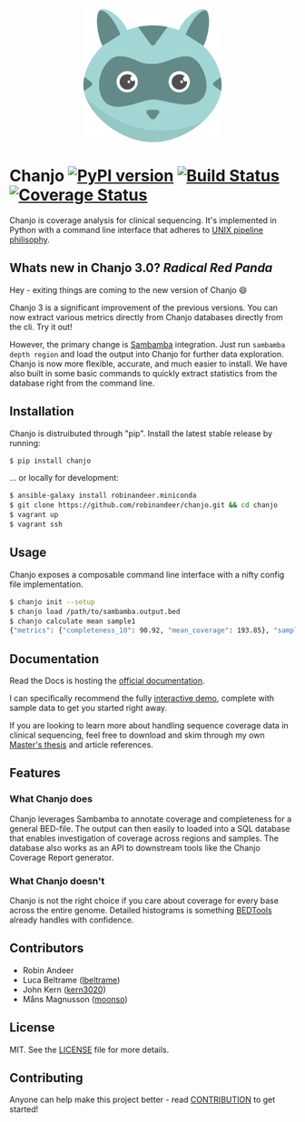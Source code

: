 <p align="center">
  <a href="http://chanjo.co">
    <img height="235"
         width="244"
         src="artwork/logo.png"/>
  </a>
</p>

# Chanjo [![PyPI version][fury-image]][fury-url] [![Build Status][travis-image]][travis-url] [![Coverage Status][coveralls-image]][coveralls-url]

Chanjo is coverage analysis for clinical sequencing. It's implemented in Python with a command line interface that adheres to [UNIX pipeline philisophy][unix].

## Whats new in Chanjo 3.0? _Radical Red Panda_
Hey - exiting things are coming to the new version of Chanjo :smile:

Chanjo 3 is a significant improvement of the previous versions. You can now extract various metrics directly from Chanjo databases directly from the cli. Try it out!

However, the primary change is [Sambamba][sambamba] integration. Just run `sambamba depth region` and load the output into Chanjo for further data exploration. Chanjo is now more flexible, accurate, and much easier to install. We have also built in some basic commands to quickly extract statistics from the database right from the command line.

## Installation
Chanjo is distruibuted through "pip". Install the latest stable release by running:

```bash
$ pip install chanjo
```

... or locally for development:

```bash
$ ansible-galaxy install robinandeer.miniconda
$ git clone https://github.com/robinandeer/chanjo.git && cd chanjo
$ vagrant up
$ vagrant ssh
```

## Usage
Chanjo exposes a composable command line interface with a nifty config file implementation.

```bash
$ chanjo init --setup
$ chanjo load /path/to/sambamba.output.bed
$ chanjo calculate mean sample1
{"metrics": {"completeness_10": 90.92, "mean_coverage": 193.85}, "sample_id": "sample1"}
```

## Documentation
Read the Docs is hosting the [official documentation][docs].

I can specifically recommend the fully [interactive demo](http://www.chanjo.co/en/latest/introduction.html#demo), complete with sample data to get you started right away.

If you are looking to learn more about handling sequence coverage data in clinical sequencing, feel free to download and skim through my own [Master's thesis][thesis] and article references.

## Features

### What Chanjo does
Chanjo leverages Sambamba to annotate coverage and completeness for a general BED-file. The output can then easily to loaded into a SQL database that enables investigation of coverage across regions and samples. The database also works as an API to downstream tools like the Chanjo Coverage Report generator.

### What Chanjo doesn't
Chanjo is not the right choice if you care about coverage for every base across the entire genome. Detailed histograms is something [BEDTools][bedtools] already handles with confidence.

## Contributors
- Robin Andeer
- Luca Beltrame ([lbeltrame](https://github.com/lbeltrame))
- John Kern ([kern3020](https://github.com/kern3020))
- Måns Magnusson ([moonso](https://github.com/moonso))

## License
MIT. See the [LICENSE](LICENSE) file for more details.

## Contributing
Anyone can help make this project better - read [CONTRIBUTION](CONTRIBUTION.md) to get started!


[unix]: http://en.wikipedia.org/wiki/Unix_philosophy
[docs]: http://www.chanjo.co/en/latest/
[bedtools]: http://bedtools.readthedocs.org/en/latest/
[thesis]: https://s3.amazonaws.com/tudo/chanjo/RobinAndeerMastersThesisFinal_2013.pdf
[report]: https://github.com/robinandeer/chanjo-report
[sambamba]: http://lomereiter.github.io/sambamba/

[coveralls-url]: https://coveralls.io/r/robinandeer/chanjo
[coveralls-image]: https://img.shields.io/coveralls/robinandeer/chanjo.svg?style=flat

[fury-url]: http://badge.fury.io/py/chanjo
[fury-image]: https://badge.fury.io/py/chanjo.png

[travis-url]: https://travis-ci.org/robinandeer/chanjo
[travis-image]: https://img.shields.io/travis/robinandeer/chanjo.svg?style=flat

